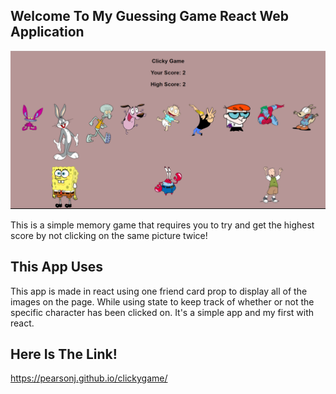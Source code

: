 ## Welcome To My Guessing Game React Web Application

![alt text](https://raw.githubusercontent.com/Pearsonj/clickygame/master/Clicky.PNG)

This is a simple memory game that requires you to try and get the highest score by not clicking on the same picture twice!

## This App Uses

This app is made in react using one friend card prop to display all of the images on the page. While using state to keep track of whether or not the specific character has been clicked on. It's a simple app and my first with react.


## Here Is The Link!
https://pearsonj.github.io/clickygame/
